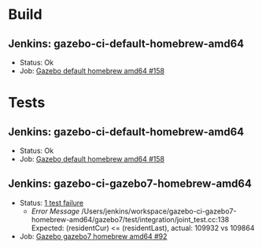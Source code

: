 # Build

## Jenkins: gazebo-ci-default-homebrew-amd64

* Status: Ok
* Job: [Gazebo default homebrew amd64 #158](http://build.osrfoundation.org/view/main/view/BuildCopFail/job/gazebo-ci-default-homebrew-amd64/158/)

# Tests

## Jenkins: gazebo-ci-default-homebrew-amd64

* Status: Ok
* Job: [Gazebo default homebrew amd64 #158](http://build.osrfoundation.org/view/main/view/BuildCopFail/job/gazebo-ci-default-homebrew-amd64/158/)


## Jenkins: gazebo-ci-gazebo7-homebrew-amd64

* Status: [1 test failure](http://build.osrfoundation.org/view/main/view/BuildCopTests/job/gazebo-ci-gazebo7-homebrew-amd64/94/testReport/junit/(root)/PhysicsEngines_JointTest/JointCreationDestructionTest_0/)
  * *Error Message*  /Users/jenkins/workspace/gazebo-ci-gazebo7-homebrew-amd64/gazebo7/test/integration/joint_test.cc:138
Expected: (residentCur) <= (residentLast), actual: 109932 vs 109864
* Job: [Gazebo gazebo7 homebrew amd64 #92](http://build.osrfoundation.org/view/main/view/BuildCopTests/job/gazebo-ci-gazebo7-homebrew-amd64/92/)

